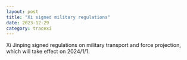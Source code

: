 ```yaml
---
layout: post
title: "Xi signed military regulations"
date: 2023-12-29
category: tracexi
---
```


Xi Jinping signed regulations on military transport and force projection, which will take effect on 2024/1/1.

